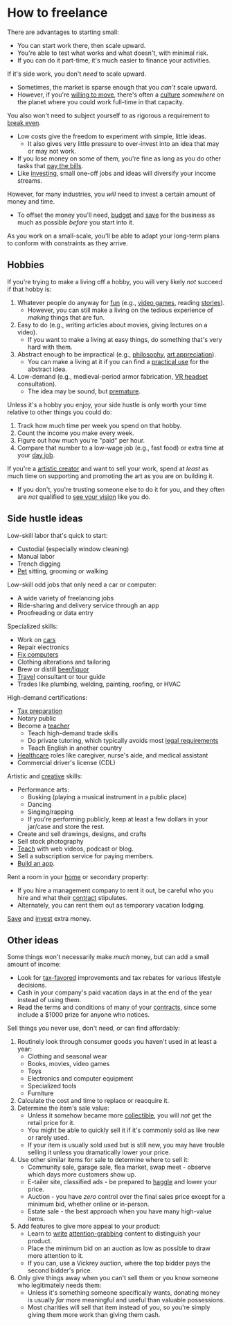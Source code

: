 
# How to freelance

There are advantages to starting small:

- You can start work there, then scale upward.
- You're able to test what works and what doesn't, with minimal risk.
- If you can do it part-time, it's much easier to finance your activities.

If it's side work, you don't *need* to scale upward.

- Sometimes, the market is sparse enough that you *can't* scale upward.
- However, if you're [willing to move](home-moving.md), there's often a [culture](people-culture.md) *somewhere* on the planet where you could work full-time in that capacity.

You also won't need to subject yourself to as rigorous a requirement to [break even](entrepreneur-3_plan.md).

- Low costs give the freedom to experiment with simple, little ideas.
  - It also gives very little pressure to over-invest into an idea that may or may not work.
- If you lose money on some of them, you're fine as long as you do other tasks that [pay the bills](money-3_budget.md).
- Like [investing](money-investing.md), small one-off jobs and ideas will diversify your income streams.

However, for many industries, you *will* need to invest a certain amount of money and time.

- To offset the money you'll need, [budget](money-3_budget.md) and [save](money-saving.md) for the business as much as possible *before* you start into it.

As you work on a small-scale, you'll be able to adapt your long-term plans to conform with constraints as they arrive.

## Hobbies

If you're trying to make a living off a hobby, you will very likely *not* succeed if that hobby is:

1. Whatever people do anyway for [fun](fun.md) (e.g., [video games](computers-software-gamedev.md), reading [stories](stories.md)).
   - However, you can still make a living on the tedious experience of *making* things that are fun.
2. Easy to do (e.g., writing articles about movies, giving lectures on a video).
   - If you want to make a living at easy things, do something that's very hard with them.
3. Abstract enough to be impractical (e.g., [philosophy](philosophy.md), [art appreciation](creations.md)).
   - You can make a living at it if you can find a [practical use](purpose.md) for the abstract idea.
4. Low-demand (e.g., medieval-period armor fabrication, [VR headset](computers-vr.md) consultation).
   - The idea may be sound, but [premature](trends.md).

Unless it's a hobby you enjoy, your side hustle is only worth your time relative to other things you could do:

1. Track how much time per week you spend on that hobby.
2. Count the income you make every week.
3. Figure out how much you're "paid" per hour.
4. Compare that number to a low-wage job (e.g., fast food) or extra time at your [day job](jobs-1_why.md).

If you're a [artistic creator](mind-creativity.md) and want to sell your work, spend at *least* as much time on supporting and promoting the art as you are on building it.

- If you don't, you're trusting someone else to do it for you, and they often are *not* qualified to [see your vision](entrepreneur-2_idea.md) like you do.

## Side hustle ideas

Low-skill labor that's quick to start:

- Custodial (especially window cleaning)
- Manual labor
- Trench digging
- [Pet](fun-pets.md) sitting, grooming or walking

Low-skill odd jobs that only need a car or computer:

- A wide variety of freelancing jobs
- Ride-sharing and delivery service through an app
- Proofreading or data entry

Specialized skills:

- Work on [cars](autos.md)
- Repair electronics
- [Fix computers](fix-cs.md)
- Clothing alterations and tailoring
- Brew or distill [beer/liquor](fun-alcohol.md)
- [Travel](fun-vacations.md) consultant or tour guide
- Trades like plumbing, welding, painting, roofing, or HVAC

High-demand certifications:

- [Tax preparation](accounting.md)
- Notary public
- Become a [teacher](education.md)
  - Teach high-demand trade skills
  - Do private tutoring, which typically avoids most [legal requirements](legal-safety.md)
  - Teach English in another country
- [Healthcare](body-4_health.md) roles like caregiver, nurse's aide, and medical assistant
- Commercial driver's license (CDL)

Artistic and [creative](mind-creativity.md) skills:

- Performance arts:
  - Busking (playing a musical instrument in a public place)
  - Dancing
  - Singing/rapping
  - If you're performing publicly, keep at least a few dollars in your jar/case and store the rest.
- Create and sell drawings, designs, and crafts
- Sell stock photography
- [Teach](education.md) with web videos, podcast or blog.
- Sell a subscription service for paying members.
- [Build an app](computers-sofware-webdev.md).

Rent a room in your [home](home-buysell.md) or secondary property:

- If you hire a management company to rent it out, be careful who you hire and what their [contract](people-6_contracts.md) stipulates.
- Alternately, you can rent them out as temporary vacation lodging.

[Save](money-saving.md) and [invest](money-investing.md) extra money.

## Other ideas

Some things won't necessarily make *much* money, but can add a small amount of income:

- Look for [tax-favored](accounting.md) improvements and tax rebates for various lifestyle decisions.
- Cash in your company's paid vacation days in at the end of the year instead of using them.
- Read the terms and conditions of many of your [contracts](people-6_contracts.md), since some include a $1000 prize for anyone who notices.

Sell things you never use, don't need, or can find affordably:

1. Routinely look through consumer goods you haven't used in at least a year:
   - Clothing and seasonal wear
   - Books, movies, video games
   - Toys
   - Electronics and computer equipment
   - Specialized tools
   - Furniture
2. Calculate the cost and time to replace or reacquire it.
3. Determine the item's sale value:
   - Unless it somehow became more [collectible](economics.md), you will *not* get the retail price for it.
   - You might be able to quickly sell it if it's commonly sold as like new or rarely used.
   - If your item is usually sold used but is still new, you may have trouble selling it unless you dramatically lower your price.
4. Use other similar items for sale to determine where to sell it:
   - Community sale, garage sale, flea market, swap meet - observe which days more customers show up.
   - E-tailer site, classified ads - be prepared to [haggle](people-5_conflicts.md) and lower your price.
   - Auction - you have *zero* control over the final sales price except for a minimum bid, whether online or in-person.
   - Estate sale - the best approach when you have many high-value items.
5. Add features to give more appeal to your product:
   - Learn to [write](language-writing.md) [attention-grabbing](marketing.md) content to distinguish your product.
   - Place the minimum bid on an auction as low as possible to draw more attention to it.
   - If you can, use a Vickrey auction, where the top bidder pays the second bidder's price.
6. Only give things away when you can't sell them or you know someone who legitimately needs them:
   - Unless it's something someone specifically wants, donating money is usually *far* more meaningful and useful than valuable possessions.
   - Most charities will sell that item instead of you, so you're simply giving them more work than giving them cash.
